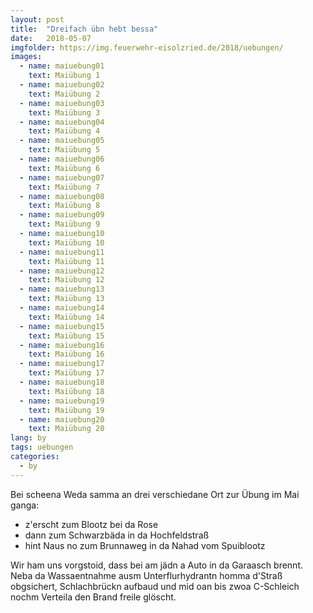 ```yaml
---
layout: post
title:  "Dreifach übn hebt bessa"
date:   2018-05-07
imgfolder: https://img.feuerwehr-eisolzried.de/2018/uebungen/
images:
  - name: maiuebung01
    text: Maiübung 1
  - name: maiuebung02
    text: Maiübung 2
  - name: maiuebung03
    text: Maiübung 3
  - name: maiuebung04
    text: Maiübung 4
  - name: maiuebung05
    text: Maiübung 5
  - name: maiuebung06
    text: Maiübung 6
  - name: maiuebung07
    text: Maiübung 7
  - name: maiuebung08
    text: Maiübung 8
  - name: maiuebung09
    text: Maiübung 9
  - name: maiuebung10
    text: Maiübung 10
  - name: maiuebung11
    text: Maiübung 11
  - name: maiuebung12
    text: Maiübung 12
  - name: maiuebung13
    text: Maiübung 13
  - name: maiuebung14
    text: Maiübung 14
  - name: maiuebung15
    text: Maiübung 15
  - name: maiuebung16
    text: Maiübung 16
  - name: maiuebung17
    text: Maiübung 17
  - name: maiuebung18
    text: Maiübung 18
  - name: maiuebung19
    text: Maiübung 19
  - name: maiuebung20
    text: Maiübung 20
lang: by
tags: uebungen
categories:
  - by
---
```

Bei scheena Weda samma an drei verschiedane Ort zur Übung im Mai ganga:

* z'erscht zum Blootz bei da Rose
* dann zum Schwarzbäda in da Hochfeldstraß
* hint Naus no zum Brunnaweg in da Nahad vom Spuiblootz

Wir ham uns vorgstoid, dass bei am jädn a Auto in da Garaasch brennt. Neba da Wassaentnahme ausm Unterflurhydrantn homma d'Straß obgsichert, Schlachbrückn aufbaud und mid oan bis zwoa C-Schleich nochm Verteila den Brand freile glöscht.
